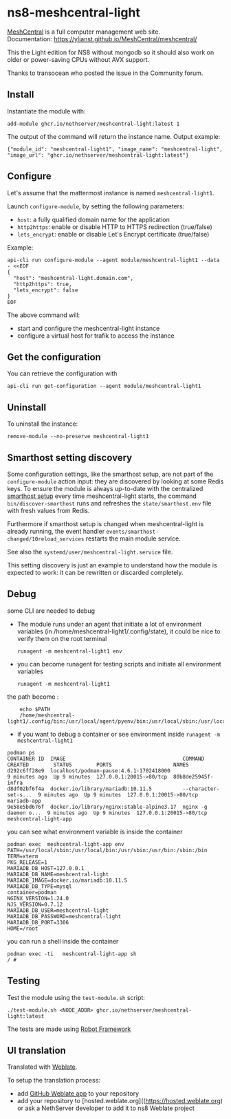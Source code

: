 # ns8-meshcentral-light

[MeshCentral](https://meshcentral.com/) is a full computer management web site. \
Documentation: https://ylianst.github.io/MeshCentral/meshcentral/

This the Light edition for NS8 without mongodb so it should also work on older or power-saving CPUs without AVX support.

Thanks to transocean who posted the issue in the Community forum. 

## Install

Instantiate the module with:

    add-module ghcr.io/nethserver/meshcentral-light:latest 1

The output of the command will return the instance name.
Output example:

    {"module_id": "meshcentral-light1", "image_name": "meshcentral-light", "image_url": "ghcr.io/nethserver/meshcentral-light:latest"}

## Configure

Let's assume that the mattermost instance is named `meshcentral-light1`.

Launch `configure-module`, by setting the following parameters:
- `host`: a fully qualified domain name for the application
- `http2https`: enable or disable HTTP to HTTPS redirection (true/false)
- `lets_encrypt`: enable or disable Let's Encrypt certificate (true/false)


Example:

```
api-cli run configure-module --agent module/meshcentral-light1 --data - <<EOF
{
  "host": "meshcentral-light.domain.com",
  "http2https": true,
  "lets_encrypt": false
}
EOF
```

The above command will:
- start and configure the meshcentral-light instance
- configure a virtual host for trafik to access the instance

## Get the configuration
You can retrieve the configuration with

```
api-cli run get-configuration --agent module/meshcentral-light1
```

## Uninstall

To uninstall the instance:

    remove-module --no-preserve meshcentral-light1

## Smarthost setting discovery

Some configuration settings, like the smarthost setup, are not part of the
`configure-module` action input: they are discovered by looking at some
Redis keys.  To ensure the module is always up-to-date with the
centralized [smarthost
setup](https://nethserver.github.io/ns8-core/core/smarthost/) every time
meshcentral-light starts, the command `bin/discover-smarthost` runs and refreshes
the `state/smarthost.env` file with fresh values from Redis.

Furthermore if smarthost setup is changed when meshcentral-light is already
running, the event handler `events/smarthost-changed/10reload_services`
restarts the main module service.

See also the `systemd/user/meshcentral-light.service` file.

This setting discovery is just an example to understand how the module is
expected to work: it can be rewritten or discarded completely.

## Debug

some CLI are needed to debug

- The module runs under an agent that initiate a lot of environment variables (in /home/meshcentral-light1/.config/state), it could be nice to verify them
on the root terminal

    `runagent -m meshcentral-light1 env`

- you can become runagent for testing scripts and initiate all environment variables
  
    `runagent -m meshcentral-light1`

 the path become : 
```
    echo $PATH
    /home/meshcentral-light1/.config/bin:/usr/local/agent/pyenv/bin:/usr/local/sbin:/usr/local/bin:/usr/sbin:/usr/bin:/usr/
```

- if you want to debug a container or see environment inside
 `runagent -m meshcentral-light1`
 ```
podman ps
CONTAINER ID  IMAGE                                      COMMAND               CREATED        STATUS        PORTS                    NAMES
d292c6ff28e9  localhost/podman-pause:4.6.1-1702418000                          9 minutes ago  Up 9 minutes  127.0.0.1:20015->80/tcp  80b8de25945f-infra
d8df02bf6f4a  docker.io/library/mariadb:10.11.5          --character-set-s...  9 minutes ago  Up 9 minutes  127.0.0.1:20015->80/tcp  mariadb-app
9e58e5bd676f  docker.io/library/nginx:stable-alpine3.17  nginx -g daemon o...  9 minutes ago  Up 9 minutes  127.0.0.1:20015->80/tcp  meshcentral-light-app
```

you can see what environment variable is inside the container
```
podman exec  meshcentral-light-app env
PATH=/usr/local/sbin:/usr/local/bin:/usr/sbin:/usr/bin:/sbin:/bin
TERM=xterm
PKG_RELEASE=1
MARIADB_DB_HOST=127.0.0.1
MARIADB_DB_NAME=meshcentral-light
MARIADB_IMAGE=docker.io/mariadb:10.11.5
MARIADB_DB_TYPE=mysql
container=podman
NGINX_VERSION=1.24.0
NJS_VERSION=0.7.12
MARIADB_DB_USER=meshcentral-light
MARIADB_DB_PASSWORD=meshcentral-light
MARIADB_DB_PORT=3306
HOME=/root
```

you can run a shell inside the container

```
podman exec -ti   meshcentral-light-app sh
/ # 
```
## Testing

Test the module using the `test-module.sh` script:


    ./test-module.sh <NODE_ADDR> ghcr.io/nethserver/meshcentral-light:latest

The tests are made using [Robot Framework](https://robotframework.org/)

## UI translation

Translated with [Weblate](https://hosted.weblate.org/projects/ns8/).

To setup the translation process:

- add [GitHub Weblate app](https://docs.weblate.org/en/latest/admin/continuous.html#github-setup) to your repository
- add your repository to [hosted.weblate.org]((https://hosted.weblate.org) or ask a NethServer developer to add it to ns8 Weblate project
